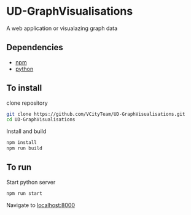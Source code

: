 # UD-GraphVisualisations
A web application or visualazing graph data 

## Dependencies 
- [npm](https://github.com/VCityTeam/UD-SV/blob/master/Tools/ToolNpm.md)
- [python](https://www.python.org/downloads/)

## To install
clone repository 
```bash
git clone https://github.com/VCityTeam/UD-GraphVisualisations.git
cd UD-GraphVisualisations
``` 

Install and build 
```bash
npm install 
npm run build
```

## To run 
Start python server 
```bash
npm run start
```

Navigate to [localhost:8000](http://localhost:8000)